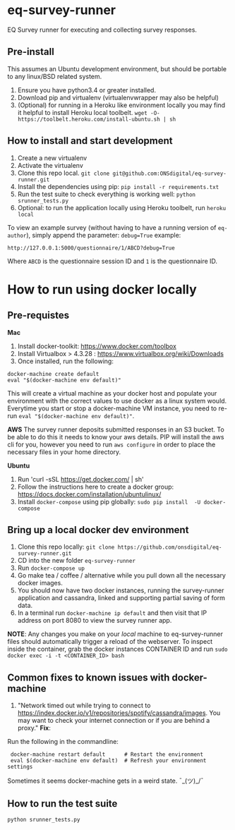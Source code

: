 # eq-survey-runner
EQ Survey runner for executing and collecting survey responses.


## Pre-install
This assumes an Ubuntu development environment, but should be portable to any linux/BSD
related system.

1. Ensure you have python3.4 or greater installed.
2. Download pip and virtualenv (virtualenvwrapper may also be helpful)
3. (Optional) for running in a Heroku like environment locally you may find
it helpful to install Heroku local toolbelt.
`wget -O- https://toolbelt.heroku.com/install-ubuntu.sh | sh`


## How to install and start development

1. Create a new virtualenv
2. Activate the virtualenv
3. Clone this repo local. `git clone git@github.com:ONSdigital/eq-survey-runner.git`
4. Install the dependencies using pip: `pip install -r requirements.txt`
5. Run the test suite to check everything is working well: `python srunner_tests.py`
6. Optional: to run the application locally using Heroku toolbelt, run `heroku local`

To view an example survey (without having to have a running version of `eq-author`), simply append the parameter: `debug=True`
example:

  `http://127.0.0.1:5000/questionnaire/1/ABCD?debug=True`

Where `ABCD` is the questionnaire session ID and `1` is the questionnaire ID.


# How to run using docker locally


## Pre-requistes

__Mac__

1. Install docker-toolkit: https://www.docker.com/toolbox
2. Install Virtualbox > 4.3.28 : https://www.virtualbox.org/wiki/Downloads
3. Once installed, run the following:
```
docker-machine create default
eval "$(docker-machine env default)"
```
This will create a virtual machine as your docker host and populate your
environment with the correct values to use docker as a linux system would.
Everytime you start or stop a docker-machine VM instance, you need to
re-run `eval "$(docker-machine env default)"`.

__AWS__
The survey runner deposits submitted responses in an S3 bucket. To be able to do this it needs to know your aws details.
PIP will install the aws cli for you, however you need to run `aws configure` in order to place the necessary files in
your home directory.

__Ubuntu__

1. Run 'curl -sSL https://get.docker.com/ | sh'
2. Follow the instructions here to create a docker group: https://docs.docker.com/installation/ubuntulinux/
3. Install `docker-compose` using pip globally: `sudo pip install  -U docker-compose`


## Bring up a local docker dev environment

1. Clone this repo locally: `git clone https://github.com/onsdigital/eq-survey-runner.git`
2. CD into the new folder `eq-survey-runner`
3. Run `docker-compose up`
4. Go make tea / coffee / alternative while you pull down all the necessary docker images.
5. You should now have two docker instances, running the survey-runner application and cassandra, linked
and supporting partial saving of form data.
6. In a terminal run `docker-machine ip default` and then visit that IP address on port 8080 to view
the survey runner app.

__NOTE__: Any changes you make on your *local* machine to eq-survey-runner files should automatically trigger
a reload of the webserver. To inspect inside the container, grab the docker instances CONTAINER ID and run
`sudo docker exec -i -t <CONTAINER_ID> bash`


## Common fixes to known issues with docker-machine

1. "Network timed out while trying to connect to https://index.docker.io/v1/repositories/spotify/cassandra/images. You may want to check your internet connection or if you are behind a proxy."
__Fix__:

Run the following in the commandline:

```
 docker-machine restart default      # Restart the environment
 eval $(docker-machine env default)  # Refresh your environment settings
```
Sometimes it seems docker-machine gets in a weird state. ¯\_(ツ)_/¯


## How to run the test suite

`python srunner_tests.py`
